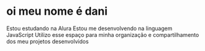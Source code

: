 # oi meu nome é dani
Estou estudando na Alura
Estou me desenvolvendo na linguagem JavaScript
Utilizo esse espaço para minha organização e compartilhamento dos meu projetos desenvolvidos
